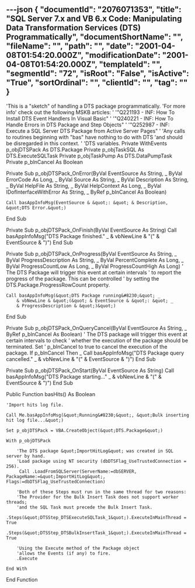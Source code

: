 ---json
{
  "documentId": "2076071353",
  "title": "SQL Server 7.x and VB 6.x Code: Manipulating Data Transformation Services (DTS) Programmatically",
  "documentShortName": "",
  "fileName": "",
  "path": "",
  "date": "2001-04-08T01:54:20.000Z",
  "modificationDate": "2001-04-08T01:54:20.000Z",
  "templateId": "",
  "segmentId": "72",
  "isRoot": "False",
  "isActive": "True",
  "sortOrdinal": "",
  "clientId": "",
  "tag": ""
}
---

'This is a &quot;sketch&quot; of handling a DTS package programmatically.
'For more info' check out the following MSKB articles:
'
'&quot;Q221193 - INF: How To Install DTS Event Handlers In Visual Basic&quot;
'
'&quot;Q240221 - INF: How To Handle Errors in DTS Package and Step Objects&quot;
'
'&quot;Q252987 - INF: Execute a SQL Server DTS Package from Active Server Pages&quot;
'
'Any calls to routines beginning with &quot;bas&quot; have nothing to do with DTS
'and should be disregarded in this context.
'
'DTS variables.
Private WithEvents p_objDTSPack As DTS.Package
Private p_objTaskSQL As DTS.ExecuteSQLTask
Private p_objTaskPump As DTS.DataPumpTask
Private p_blnCancel As Boolean

Private Sub p_objDTSPack_OnError(ByVal EventSource As String, _
    ByVal ErrorCode As Long, _
    ByVal Source As String, _
    ByVal Description As String, _
    ByVal HelpFile As String, _
    ByVal HelpContext As Long, _
    ByVal IDofInterfaceWithError As String, _
    ByRef p_blnCancel As Boolean)
    
    Call basAppInfoMsg(EventSource & &quot;: &quot; & Description, &quot;DTS Error.&quot;)

End Sub

Private Sub p_objDTSPack_OnFinish(ByVal EventSource As String)
    Call basAppInfoMsg(&quot;DTS Package finished.&quot; _
        & vbNewLine & &quot;(&quot; & EventSource & &quot;)&quot;)
End Sub

Private Sub p_objDTSPack_OnProgress(ByVal EventSource As String, _
    ByVal ProgressDescription As String, _
    ByVal PercentComplete As Long, _
    ByVal ProgressCountLow As Long, _
    ByVal ProgressCountHigh As Long)
    ' The DTS Package will trigger this event at certain intervals
    ' to report the progress of the package. This can be controlled
    ' by setting the DTS.Package.ProgressRowCount property.
    
    Call basAppInfoMsg(&quot;DTS Package running&#8230;&quot; _
        & vbNewLine & &quot;(&quot; & EventSource & &quot;: &quot; _
        & ProgressDescription & &quot;)&quot;)

End Sub

Private Sub p_objDTSPack_OnQueryCancel(ByVal EventSource As String, _
    ByRef p_blnCancel As Boolean)
    ' The DTS package will trigger this event at certain intervals to check
    ' whether the execution of the package should be terminated. Set
    ' p_blnCancel to true to cancel the execution of the package.
    If p_blnCancel Then _
    Call basAppInfoMsg(&quot;DTS Package query cancelled.&quot; _
        & vbNewLine & &quot;(&quot; & EventSource & &quot;)&quot;)
End Sub

Private Sub p_objDTSPack_OnStart(ByVal EventSource As String)
    Call basAppInfoMsg(&quot;DTS Package starting&#8230;&quot; _
        & vbNewLine & &quot;(&quot; & EventSource & &quot;)&quot;)
End Sub

Public Function basHits() As Boolean

    'Import hits log file.
    
    Call Me.basAppInfoMsg(&quot;Running&#8230;&quot;, &quot;Bulk inserting hit log file...&quot;)
    
    Set p_objDTSPack = VBA.CreateObject(&quot;DTS.Package&quot;)
    
    With p_objDTSPack
    
        'The DTS package &quot;ImportHitLog&quot; was created in SQL server by hand.
        'Load package using NT security (dbDTSFlag_UseTrustedConnection = 256).
         Call .LoadFromSQLServer(ServerName:=dbSERVER, PackageName:=&quot;ImportHitLog&quot;, Flags:=dbDTSFlag_UseTrustedConnection)
        
        'Both of these Steps must run in the same thread for two reasons:
        'The Provider for the Bulk Insert Task does not support worker threads;
        'and the SQL Task must precede the Bulk Insert Task.
        .Steps(&quot;DTSStep_DTSExecuteSQLTask_1&quot;).ExecuteInMainThread = True
        .Steps(&quot;DTSStep_DTSBulkInsertTask_1&quot;).ExecuteInMainThread = True
        
        'Using the Execute method of the Package object
        'allows the Events (if any) to fire.
        .Execute
    
    End With
End Function
